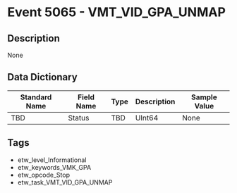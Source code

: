 # Event 5065 - VMT_VID_GPA_UNMAP

## Description
None

## Data Dictionary
|Standard Name|Field Name|Type|Description|Sample Value|
|---|---|---|---|---|
|TBD|Status|TBD|UInt64|None|None|

## Tags
* etw_level_Informational
* etw_keywords_VMK_GPA
* etw_opcode_Stop
* etw_task_VMT_VID_GPA_UNMAP